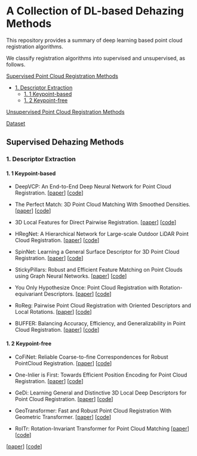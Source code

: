 # A Collection of DL-based Dehazing Methods

This repository provides a summary of deep learning based point cloud registration algorithms. 

We classify registration algorithms into supervised and unsupervised, as follows.

[Supervised Point Cloud Registration Methods](#supervised)
 * [1. Descriptor Extraction](#s-1)
   * [1. 1 Keypoint-based](#s-1-1)
   * [1. 2 Keypoint-free](#s-1-2)

[Unsupervised Point Cloud Registration Methods](#unsupervised)

[Dataset](#dataset)

<p id="supervised"></p>

## Supervised Dehazing Methods

<p id="s-1"></p>

### 1. Descriptor Extraction

<p id="s-1-1"></p>

#### 1. 1 Keypoint-based
* DeepVCP: An End-to-End Deep Neural Network for Point Cloud Registration.
\[[paper](https://ieeexplore.ieee.org/document/9009450)\]
\[[code](https://github.com/jundaozhilian/DeepVCP-PyTorch)\]

* The Perfect Match: 3D Point Cloud Matching With Smoothed Densities.
\[[paper](https://ieeexplore.ieee.org/document/8954296)\]
\[[code](https://github.com/zgojcic/3DSmoothNet)\]

* 3D Local Features for Direct Pairwise Registration.
\[[paper](https://ieeexplore.ieee.org/document/8953479)\]
\[[code]()\]

* HRegNet: A Hierarchical Network for Large-scale Outdoor LiDAR Point Cloud Registration.
\[[paper](https://ieeexplore.ieee.org/document/9710151)\]
\[[code](https://ispc-group.github.io/hregnet)\]

* SpinNet: Learning a General Surface Descriptor for 3D Point Cloud Registration.
\[[paper](https://ieeexplore.ieee.org/document/9577271)\]
\[[code](https://github.com/QingyongHu/SpinNet)\]

* StickyPillars: Robust and Efficient Feature Matching on Point Clouds using Graph Neural Networks.
\[[paper](https://ieeexplore.ieee.org/document/9578620)\]
\[[code]()\]

* You Only Hypothesize Once: Point Cloud Registration with Rotation-equivariant Descriptors.
\[[paper](https://dl.acm.org/doi/abs/10.1145/3503161.3548023)\]
\[[code](https://github.com/HpWang-whu/YOHO)\]

* RoReg: Pairwise Point Cloud Registration with Oriented Descriptors and Local Rotations.
\[[paper](https://ieeexplore.ieee.org/document/10044259)\]
\[[code](https://github.com/HpWang-whu/RoReg)\]

* BUFFER: Balancing Accuracy, Efficiency, and Generalizability in Point Cloud Registration.
\[[paper](https://ieeexplore.ieee.org/document/10205493)\]
\[[code](https://github.com/aosheng1996/BUFFER)\]

<p id="s-1-2"></p>

#### 1. 2 Keypoint-free

* CoFiNet: Reliable Coarse-to-fine Correspondences for Robust PointCloud Registration.
\[[paper](https://proceedings.neurips.cc/paper/2021/hash/c85b2ea9a678e74fdc8bafe5d0707c31-Abstract.html)\]
\[[code](https://github.com/haoyu94/Coarse-to-fine-correspondences)\]

* One-Inlier is First: Towards Efficient Position Encoding for Point Cloud Registration.
\[[paper](https://papers.nips.cc/paper_files/paper/2022/hash/2e163450c1ae3167832971e6da29f38d-Abstract-Conference.html)\]
\[[code]()\]

* GeDi: Learning General and Distinctive 3D Local Deep Descriptors for Point Cloud Registration.
\[[paper](https://ieeexplore.ieee.org/document/9775606)\]
\[[code]()\]

* GeoTransformer: Fast and Robust Point Cloud Registration With Geometric Transformer.
\[[paper](https://ieeexplore.ieee.org/document/10076895)\]
\[[code](https://github.com/qinzheng93/GeoTransformer)\]

* RoITr: Rotation-Invariant Transformer for Point Cloud Matching
\[[paper](https://ieeexplore.ieee.org/document/10204543)\]
\[[code](https://github.com/haoyu94/RoITr)\]


\[[paper]()\]
\[[code]()\]

  




